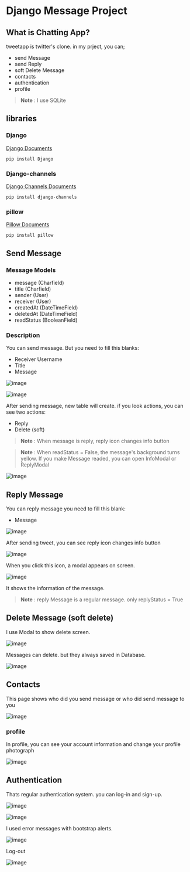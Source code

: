 # Django Message Project

## What is Chatting App?

tweetapp is twitter's clone. in my prject, you can;
* send Message
* send Reply
* soft Delete Message
* contacts
* authentication
* profile

> **Note** : I use SQLite

## libraries

### Django
[Django Documents](https://docs.djangoproject.com/en/5.0/)

~~~
pip install Django
~~~

### Django-channels
[Django Channels Documents](https://pypi.org/project/django-channels/)

~~~
pip install django-channels
~~~

### pillow
[Pillow Documents](https://pypi.org/project/pillow/)

~~~
pip install pillow
~~~

## Send Message

### Message Models

* message (Charfield)
* title (Charfield)
* sender (User)
* receiver (User)
* createdAt (DateTimeField)
* deletedAt (DateTimeField)
* readStatus (BooleanField)

### Description

You can send message. But you need to fill this blanks:
* Receiver Username
* Title
* Message

![image](https://github.com/user-attachments/assets/aa1bb95d-7485-4a49-83e6-90637cade41e)

![image](https://github.com/user-attachments/assets/269f0115-d89e-42b4-8479-96235589f4ac)
  
After sending message, new table will create. if you look actions, you can see two actions:
* Reply
* Delete (soft)

> **Note** : When message is reply, reply icon changes info button

> **Note** : When readStatus = False, the message's background turns yellow. If you make Message readed, you can open InfoModal or ReplyModal  

![image](https://github.com/user-attachments/assets/0764abde-e751-430f-917f-c0de86be4f9d)


## Reply Message


You can reply message you need to fill this blank:
* Message

![image](https://github.com/user-attachments/assets/903c60d3-cc80-4509-a038-5142abadc7cd)

After sending tweet, you can see reply icon changes info button

![image](https://github.com/user-attachments/assets/99fb0738-b927-4c00-b818-dc278f791734)

When you click this icon, a modal appears on screen.

![image](https://github.com/user-attachments/assets/defce3fd-77aa-4d24-9bb2-cf6a7d4f0123)

It shows the information of the message.

> **Note** : reply Message is a regular message. only replyStatus = True

## Delete Message (soft delete)

I use Modal to show delete screen.

![image](https://github.com/user-attachments/assets/4b2ac19a-8cab-401d-a409-65de7db66e94)

Messages can delete. but they always saved in Database.

![image](https://github.com/user-attachments/assets/c7106a83-63c5-43b2-baf6-9ad30e4e4093)

## Contacts

This page shows who did you send message or who did send message to you

![image](https://github.com/user-attachments/assets/056055de-4847-4608-8e86-02db1a307348)

### profile

In profile, you can see your account information and change your profile photograph

![image](https://github.com/user-attachments/assets/0561849f-555f-4c80-a525-95d5c1e90d49)

## Authentication

Thats regular authentication system. you can log-in and sign-up.

![image](https://github.com/user-attachments/assets/8fd39fd2-0a28-40b3-bbdc-3a047ce77a6e)

![image](https://github.com/user-attachments/assets/e33faf6f-e318-44e2-8760-f9fe6d69eb27)

I used error messages with bootstrap alerts.

![image](https://github.com/user-attachments/assets/26ae02ce-3b1b-4637-b2d0-df4bfaa45c19)

Log-out

![image](https://github.com/user-attachments/assets/d26bc3ef-c65b-477e-bda4-a95f81787fa8)
